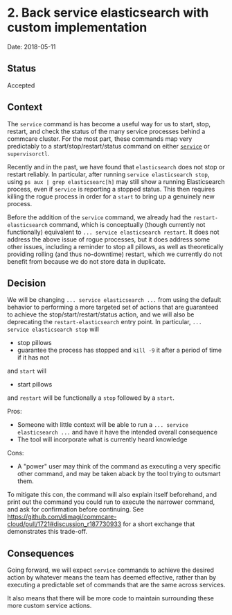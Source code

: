 # 2. Back service elasticsearch with custom implementation

Date: 2018-05-11

## Status

Accepted

## Context

The `service` command is has become a useful way for us to start, stop, restart,
and check the status of the many service processes behind a commcare cluster.
For the most part, these commands map very predictably to a start/stop/restart/status
command on either [`service`](https://linux.die.net/man/8/service) or `supervisorctl`.

Recently and in the past, we have found that `elasticsearch` does not stop or restart
reliably. In particular, after running `service elasticsearch stop`,
using `ps aux | grep elasticsearc[h]` may still show a running Elasticsearch
process, even if `service` is reporting a stopped status. This then requires
killing the rogue process in order for a `start` to bring up a genuinely new process.

Before the addition of the `service` command, we already had the `restart-elasticsearch`
command, which is conceptually (though currently not functionally) equivalent to
`... service elasticsearch restart`. It does not address the above issue of rogue
processes, but it does address some other issues, including a reminder to stop all pillows,
as well as theoretically providing rolling (and thus no-downtime) restart,
which we currently do not benefit from because we do not store data in duplicate.

## Decision

We will be changing `... service elasticsearch ...` from using the default
behavior to performing a more targeted set of actions that are guaranteed to achieve the
stop/start/restart/status action, and we will also be deprecating the `restart-elasticsearch`
entry point. In particular, `... service elasticsearch stop` will

- stop pillows
- guarantee the process has stopped and `kill -9` it after a period of time if it has not

and `start` will

- start pillows

and `restart` will be functionally a `stop` followed by a `start`.

Pros:
- Someone with little context will be able to run a `... service elasticsearch ...`
  and have it have the intended overall consequence
- The tool will incorporate what is currently heard knowledge

Cons:
- A "power" user may think of the command as executing a very specific other command,
  and may be taken aback by the tool trying to outsmart them.

To mitigate this con, the command will also explain itself beforehand,
and print out the command you could run to execute the narrower command,
and ask for confirmation before continuing.
See https://github.com/dimagi/commcare-cloud/pull/1721#discussion_r187730933
for a short exchange that demonstrates this trade-off.

## Consequences

Going forward, we will expect `service` commands to achieve the desired action
by whatever means the team has deemed effective, rather than by executing a predictable
set of commands that are the same across services.

It also means that there will be more code to maintain surrounding these more custom
service actions.
